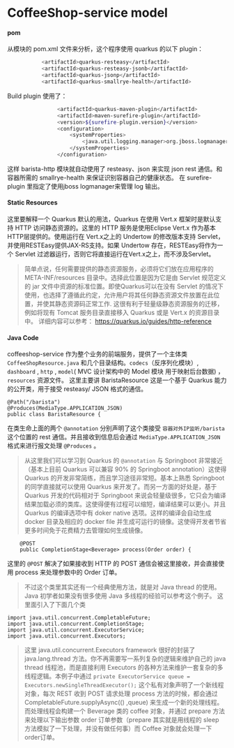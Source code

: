  # CoffeeShop-service model
 #### pom
 从模块的 pom.xml 文件来分析，这个程序使用 quarkus 的以下 plugin：
 ```bash
            <artifactId>quarkus-resteasy</artifactId>
            <artifactId>quarkus-resteasy-jsonb</artifactId>
            <artifactId>quarkus-jsonp</artifactId>
            <artifactId>quarkus-smallrye-health</artifactId>
```
Build plugin 使用了：
```bash
                <artifactId>quarkus-maven-plugin</artifactId>
                <artifactId>maven-surefire-plugin</artifactId>
                <version>${surefire-plugin.version}</version>
                <configuration>
                    <systemProperties>
                        <java.util.logging.manager>org.jboss.logmanager.LogManager</java.util.logging.manager>
                    </systemProperties>
                </configuration>
 ```
 这样 barista-http 模块就自动使用了 resteasy、json 来实现 json rest 通信。和容器所需的 smallrye-health 来保证识别容器自己的健康状态。 在 surefire-plugin 里指定了使用jboss logmanager来管理 log 输出。

#### Static Resources
这里要解释一个 Quarkus 默认的用法，Quarkus 在使用 Vert.x 框架时是默认支持 HTTP 访问静态资源的。这里的 HTTP 服务是使用Eclipse Vert.x 作为基本 HTTP层提供的。使用运行在 Vert.x之上的 Undertow 的修改版本支持 Servlet，并使用RESTEasy提供JAX-RS支持。如果 Undertow 存在，RESTEasy将作为一个 Servlet 过滤器运行，否则它将直接运行在Vert.x之上，而不涉及Servlet。
> 简单点说，任何需要提供的静态资源服务，必须将它们放在应用程序的 META-INF/resources 目录中。选择此位置是因为它是由 Servlet 规范定义的 jar 文件中资源的标准位置。即使Quarkus可以在没有 Servlet 的情况下使用，也选择了遵循此约定，允许用户将其任何静态资源文件放置在此位置，并使其静态资源码正常工作. 这很有利于轻量级静态资源服务的迁移，例如将现有 Tomcat 服务目录直接移入 Quarkus 或是 Vert.x 的资源目录中。
详细内容可以参考： https://quarkus.io/guides/http-reference

#### Java Code
coffeeshop-service 作为整个业务的前端服务，提供了一个主体类 `CoffeeShopResource.java` 和几个目录结构。`codecs`（反序列化模块）, `dashboard`  , `http` , `model`( MVC 设计架构中的 Model 模块 用于映射后台数据) ，`resources` 资源文件。
这里主要讲 BaristaResource 这是一个基于 Quarkus 能力的公开类，用于接受 resteasy/ JSON 格式的通信。
```code
@Path("/barista")
@Produces(MediaType.APPLICATION_JSON)
public class BaristaResource {
```
在类生命上面的两个 `@annotation` 分别声明了这个类接受 `容器对外IP监听/barista` 这个位置的 rest 通信。并且接收到信息后会通过 `MediaType.APPLICATION_JSON` 格式来进行报文处理 `@Produces` 。
> 从这里我们可以学习到 Quarkus 的 `@annotation` 与 Springboot 非常接近（基本上目前 Quarkus 可以兼容 90% 的 Springboot annotation）这使得 Quarkus 的开发非常简练，而且学习途径非常短。基本上熟悉 Springboot 的同学直接就可以使用 Quarkus 来开发了。而另一方面的好处是，基于 Quarkus 开发的代码相对于 Springboot 来说会轻量级很多，它只会为编译结果加载必须的类库。这使得便有过程可以缩短，编译结果可以更小。并且 Quarkus 的编译选项中有 doker native 选项。这样的编译会自动生成 docker 目录及相应的 docker file 并生成可运行的镜像。这使得开发者节省更多时间免于花费精力去管理如何生成镜像。
```   
    @POST
    public CompletionStage<Beverage> process(Order order) {
```
这里的 `@POST` 解决了如果接收到 HTTP 的 POST 通信会被这里接收，并会直接使用 process 来处理参数中的 Order 订单。
> 不过这个类里其实还有一个经典使用方法，就是对 Java thread 的使用。 Java 初学者如果没有很多使用 Java 多线程的经验可以参考这个例子。 这里面引入了下面几个类
```
import java.util.concurrent.CompletableFuture;
import java.util.concurrent.CompletionStage;
import java.util.concurrent.ExecutorService;
import java.util.concurrent.Executors;
```
> 这里 java.util.concurrent.Executors framework 很好的封装了 java.lang.thread 方法。你不再需要写一系列复杂的逻辑来维护自己的 java thread 线程池，而是直接利用 Executors 的各种方法来维护一套复杂的多线程逻辑。本例子中通过 `private ExecutorService queue = Executors.newSingleThreadExecutor();` 这个私有对象声明了一个新线程对象，每次 REST 收到 POST 请求处理 process 方法的时候，都会通过 CompletableFuture.supplyAsync(() ,queue) 来生成一个新的处理线程。 而处理线程会构建一个 Beverage 类的 coffee 对象，并通过 prepare 方法来处理以下输出参数 order 订单参数（prepare 其实就是用线程的 sleep 方法模拟了一下处理，并没有做任何事）而 Coffee 对象就会处理一下 order订单。  